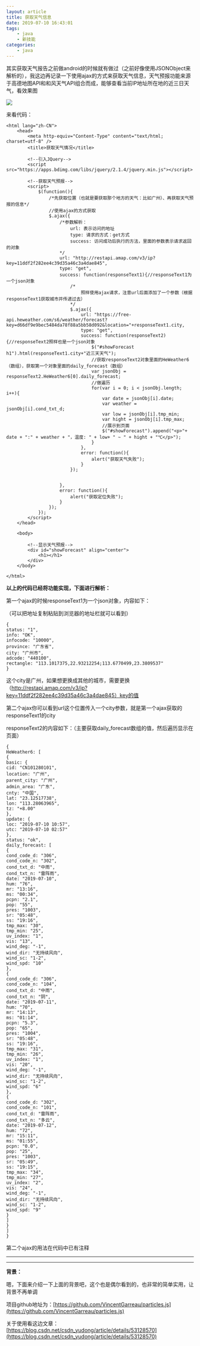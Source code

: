 ```yaml
---
layout: article
title: 获取天气信息
date: 2019-07-10 16:43:01
tags:
	- java
	- 新技能
categories: 
	- java
---
```


​	其实获取天气报告之前做android的时候就有做过（之前好像使用JSONObject来解析的），我这边再记录一下使用ajax的方式来获取天气信息，天气预报功能来源于高德地图API和和风天气API组合而成，能够查看当前IP地址所在地的近三日天气，看效果图

![](http://ptulp7849.bkt.clouddn.com/weather.PNG)



来看代码：<!--more-->

```
<html lang="zh-CN">
	<head>
		<meta http-equiv="Content-Type" content="text/html; charset=utf-8" />
		<title>获取天气情况</title>
		
		<!--引入JQuery-->
		<script src="https://apps.bdimg.com/libs/jquery/2.1.4/jquery.min.js"></script>
		
		<!--获取天气预报-->
		<script>
			$(function(){
				/*先获取位置（也就是要获取那个地方的天气：比如广州）、再获取天气预报的信息*/
				//使用ajax的方式获取
				$.ajax({
					/*参数解析：
						url: 表示访问的地址
						type: 请求的方式：get方式
						success: 访问成功后执行的方法，里面的参数表示请求返回的对象
					*/
					url: "http://restapi.amap.com/v3/ip?key=11ddf2f282ee4c39d35a46c3a4dae845",
					type: "get",
					success: function(responseText1){//responseText1为一个json对象
						/*
							照样使用ajax请求，注意url后面添加了一个参数（根据responseText1获取城市并传递过去）
						*/
						$.ajax({
							url: "https://free-api.heweather.com/s6/weather/forecast?key=d66df9e9bec5484da78f88a5bb58d092&location="+responseText1.city,
							type: "get",
							success: function(responseText2){//responseText2照样也是一个json对象
								$("#showForecast h1").html(responseText1.city+"近三天天气");
								//获取responseText2对象里面的HeWeather6（数组），获取第一个对象里面的daily_forecast（数组）
								var jsonObj = responseText2.HeWeather6[0].daily_forecast;
								//做遍历
								for(var i = 0; i < jsonObj.length; i++){
									var date = jsonObj[i].date;
									var weather = jsonObj[i].cond_txt_d;
									var low = jsonObj[i].tmp_min;
									var hight = jsonObj[i].tmp_max;
									//展示到页面
									$("#showForecast").append("<p>"+ date + ":" + weather + "，温度: " + low+ " ~ " + hight + "℃</p>");
								}
							},
							error: function(){
								alert("获取天气失败");
							}
						});
						
						
					},
					error: function(){
						alert("获取定位失败");
					}
				});
			});
		</script>
	</head>
	
	<body>
		
		<!--显示天气预报-->
		<div id="showForecast" align="center">
			<h1></h1>
		</div>
	</body>

</html>
```

**以上的代码已经将功能实现，下面进行解析：**

第一个ajax的时候responseText1为一个json对象，内容如下：

（可以把地址复制粘贴到浏览器的地址栏就可以看到）

```
{
status: "1",
info: "OK",
infocode: "10000",
province: "广东省",
city: "广州市",
adcode: "440100",
rectangle: "113.1017375,22.93212254;113.6770499,23.3809537"
}
```

这个city是广州，如果想更换成其他的城市，需要更换（http://restapi.amap.com/v3/ip?key=11ddf2f282ee4c39d35a46c3a4dae845）key的值

第二个ajax你可以看到url这个位置传入一个city参数，就是第一个ajax获取的responseText1的city

responseText2的内容如下：（主要获取daily_forecast数组的值，然后遍历显示在页面）

```
{
HeWeather6: [
{
basic: {
cid: "CN101280101",
location: "广州",
parent_city: "广州",
admin_area: "广东",
cnty: "中国",
lat: "23.12517738",
lon: "113.28063965",
tz: "+8.00"
},
update: {
loc: "2019-07-10 10:57",
utc: "2019-07-10 02:57"
},
status: "ok",
daily_forecast: [
{
cond_code_d: "306",
cond_code_n: "302",
cond_txt_d: "中雨",
cond_txt_n: "雷阵雨",
date: "2019-07-10",
hum: "76",
mr: "13:16",
ms: "00:34",
pcpn: "2.1",
pop: "55",
pres: "1003",
sr: "05:48",
ss: "19:16",
tmp_max: "30",
tmp_min: "25",
uv_index: "1",
vis: "13",
wind_deg: "-1",
wind_dir: "无持续风向",
wind_sc: "1-2",
wind_spd: "10"
},
{
cond_code_d: "306",
cond_code_n: "104",
cond_txt_d: "中雨",
cond_txt_n: "阴",
date: "2019-07-11",
hum: "70",
mr: "14:13",
ms: "01:14",
pcpn: "5.3",
pop: "65",
pres: "1004",
sr: "05:48",
ss: "19:16",
tmp_max: "31",
tmp_min: "26",
uv_index: "1",
vis: "20",
wind_deg: "-1",
wind_dir: "无持续风向",
wind_sc: "1-2",
wind_spd: "6"
},
{
cond_code_d: "302",
cond_code_n: "101",
cond_txt_d: "雷阵雨",
cond_txt_n: "多云",
date: "2019-07-12",
hum: "72",
mr: "15:11",
ms: "01:55",
pcpn: "0.0",
pop: "25",
pres: "1003",
sr: "05:49",
ss: "19:15",
tmp_max: "34",
tmp_min: "27",
uv_index: "2",
vis: "24",
wind_deg: "-1",
wind_dir: "无持续风向",
wind_sc: "1-2",
wind_spd: "9"
}
]
}
]
}
```

第二个ajax的用法在代码中已有注释



--------------------------

--------------------------------------------

**背景：**

嗯，下面来介绍一下上面的背景吧，这个也是偶尔看到的，也非常的简单实用，让背景不再单调

项目github地址为：[https://github.com/VincentGarreau/particles.js](https://github.com/VincentGarreau/particles.js)

关于使用看这边文章：[https://blog.csdn.net/csdn_yudong/article/details/53128570](https://blog.csdn.net/csdn_yudong/article/details/53128570)

